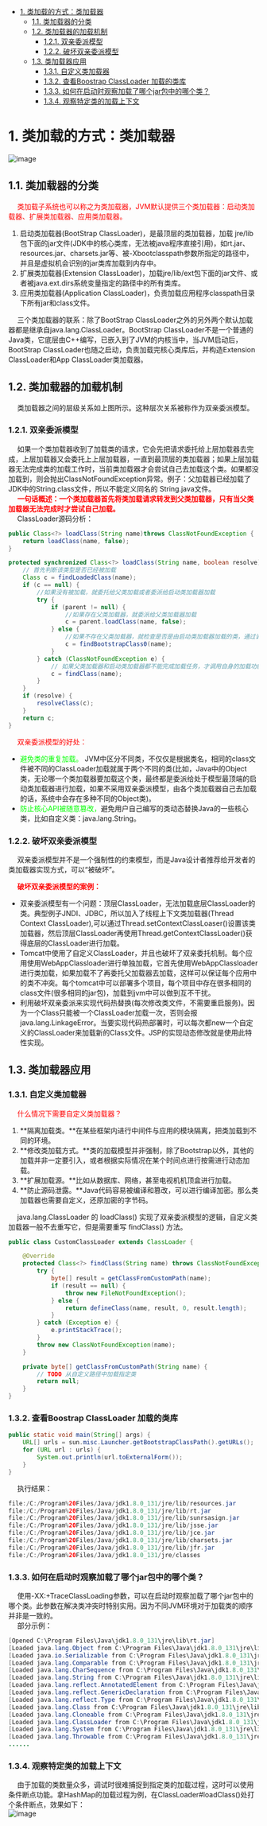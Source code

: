 <!-- TOC -->

- [1. 类加载的方式：类加载器](#1-类加载的方式类加载器)
    - [1.1. 类加载器的分类](#11-类加载器的分类)
    - [1.2. 类加载器的加载机制](#12-类加载器的加载机制)
        - [1.2.1. 双亲委派模型](#121-双亲委派模型)
        - [1.2.2. 破坏双亲委派模型](#122-破坏双亲委派模型)
    - [1.3. 类加载器应用](#13-类加载器应用)
        - [1.3.1. 自定义类加载器](#131-自定义类加载器)
        - [1.3.2. 查看Boostrap ClassLoader 加载的类库](#132-查看boostrap-classloader-加载的类库)
        - [1.3.3. 如何在启动时观察加载了哪个jar包中的哪个类？](#133-如何在启动时观察加载了哪个jar包中的哪个类)
        - [1.3.4. 观察特定类的加载上下文](#134-观察特定类的加载上下文)

<!-- /TOC -->

<!-- 
我竟然被“双亲委派”给虐了 
https://mp.weixin.qq.com/s/Q0MqcvbeI7gAcJH5ZaQWgA
JDK为何自己先破坏双亲委派模型? 
https://mp.weixin.qq.com/s/_BtYDuMachG5YY6giOEMAg
-->

# 1. 类加载的方式：类加载器  
![image](https://gitee.com/wt1814/pic-host/raw/master/images/java/JVM/JVM-6.png)  

## 1.1. 类加载器的分类  
&emsp; <font color = "red">类加载子系统也可以称之为类加载器，JVM默认提供三个类加载器：启动类加载器、扩展类加载器、应用类加载器。</font>  
1. 启动类加载器(BootStrap ClassLoader)，是最顶层的类加载器，加载 jre/lib包下面的jar文件(JDK中的核心类库，⽆法被java程序直接引⽤)，如rt.jar、resources.jar、charsets.jar等、被-Xbootclasspath参数所指定的路径中，并且是虚拟机会识别的jar类库加载到内存中。  
2. 扩展类加载器(Extension ClassLoader)，加载jre/lib/ext包下面的jar文件、或者被java.ext.dirs系统变量指定的路径中的所有类库。  
3. 应用类加载器(Application ClassLoader)，负责加载应用程序classpath目录下所有jar和class文件。  

&emsp; 三个类加载器的联系：除了BootStrap ClassLoader之外的另外两个默认加载器都是继承自java.lang.ClassLoader。BootStrap ClassLoader不是一个普通的Java类，它底层由C++编写，已嵌入到了JVM的内核当中，当JVM启动后，BootStrap ClassLoader也随之启动，负责加载完核心类库后，并构造Extension ClassLoader和App ClassLoader类加载器。  

## 1.2. 类加载器的加载机制  
&emsp; 类加载器之间的层级关系如上图所示。这种层次关系被称作为双亲委派模型。  

### 1.2.1. 双亲委派模型  
&emsp; 如果一个类加载器收到了加载类的请求，它会先把请求委托给上层加载器去完成，上层加载器又会委托上上层加载器，一直到最顶层的类加载器；如果上层加载器无法完成类的加载工作时，当前类加载器才会尝试自己去加载这个类。如果都没加载到，则会抛出ClassNotFoundException异常。例子：父加载器已经加载了JDK中的String.class文件，所以不能定义同名的 String.java文件。  
&emsp; **<font color = "red">一句话概述：一个类加载器首先将类加载请求转发到父类加载器，只有当父类加载器无法完成时才尝试自己加载。</font>**  
&emsp; ClassLoader源码分析：  

```java
public Class<?> loadClass(String name)throws ClassNotFoundException {
    return loadClass(name, false);
}

protected synchronized Class<?> loadClass(String name, boolean resolve)throws ClassNotFoundException {
    // 首先判断该类型是否已经被加载
    Class c = findLoadedClass(name);
    if (c == null) {
        //如果没有被加载，就委托给父类加载或者委派给启动类加载器加载
        try {
            if (parent != null) {
                //如果存在父类加载器，就委派给父类加载器加载
                c = parent.loadClass(name, false);
            } else {
                //如果不存在父类加载器，就检查是否是由启动类加载器加载的类，通过调用本地方法native Class findBootstrapClass(String name)
                c = findBootstrapClass0(name);
            }
        } catch (ClassNotFoundException e) {
            // 如果父类加载器和启动类加载器都不能完成加载任务，才调用自身的加载功能
            c = findClass(name);
        }
    }
    if (resolve) {
        resolveClass(c);
    }
    return c;
}
```
&emsp; <font color = "red">双亲委派模型的好处：</font>  

* <font color = "lime">避免类的重复加载。</font> JVM中区分不同类，不仅仅是根据类名，相同的class文件被不同的ClassLoader加载就属于两个不同的类(比如，Java中的Object类，无论哪一个类加载器要加载这个类，最终都是委派给处于模型最顶端的启动类加载器进行加载，如果不采用双亲委派模型，由各个类加载器自己去加载的话，系统中会存在多种不同的Object类)。  
* <font color = "lime">防止核心API被随意篡改，</font>避免用户自己编写的类动态替换Java的一些核心类，比如自定义类：java.lang.String。  

### 1.2.2. 破坏双亲委派模型  
<!-- 
ClassLoader
https://mp.weixin.qq.com/s/2iGaiOpxBIM3msAZYPUOnQ
-->
&emsp; 双亲委派模型并不是一个强制性的约束模型，而是Java设计者推荐给开发者的类加载器实现方式，可以“被破坏”。  

&emsp; **<font color = "red">破坏双亲委派模型的案例：</font>**  

* 双亲委派模型有一个问题：顶层ClassLoader，无法加载底层ClassLoader的类。典型例子JNDI、JDBC，所以加入了线程上下文类加载器(Thread Context ClassLoader),可以通过Thread.setContextClassLoaser()设置该类加载器，然后顶层ClassLoader再使用Thread.getContextClassLoader()获得底层的ClassLoader进行加载。  
* Tomcat中使用了自定义ClassLoader，并且也破坏了双亲委托机制。每个应用使用WebAppClassloader进行单独加载，它首先使用WebAppClassloader进行类加载，如果加载不了再委托父加载器去加载，这样可以保证每个应用中的类不冲突。每个tomcat中可以部署多个项目，每个项目中存在很多相同的class文件(很多相同的jar包)，加载到jvm中可以做到互不干扰。  
* 利用破坏双亲委派来实现代码热替换(每次修改类文件，不需要重启服务)。因为一个Class只能被一个ClassLoader加载一次，否则会报java.lang.LinkageError。当要实现代码热部署时，可以每次都new一个自定义的ClassLoader来加载新的Class文件。JSP的实现动态修改就是使用此特性实现。  

## 1.3. 类加载器应用  
### 1.3.1. 自定义类加载器  

&emsp; <font color = "red">什么情况下需要自定义类加载器？</font>  
1. **隔离加载类。**在某些框架内进行中间件与应用的模块隔离，把类加载到不同的环境。
2. **修改类加载方式。**类的加载模型并非强制，除了Bootstrap以外，其他的加载并非一定要引入，或者根据实际情况在某个时间点进行按需进行动态加载。
3. **扩展加载源。**比如从数据库、网络，甚至电视机机顶盒进行加载。
4. **防止源码泄露。**Java代码容易被编译和篡改，可以进行编译加密。那么类加载器也需要自定义，还原加密的字节码。

&emsp; java.lang.ClassLoader 的 loadClass() 实现了双亲委派模型的逻辑，自定义类加载器一般不去重写它，但是需要重写 findClass() 方法。  

```java
public class CustomClassLoader extends ClassLoader {

    @Override
    protected Class<?> findClass(String name) throws ClassNotFoundException {
        try {
            byte[] result = getClassFromCustomPath(name);
            if (result == null) {
                throw new FileNotFoundException();
            } else {
                return defineClass(name, result, 0, result.length);
            }
        } catch (Exception e) {
            e.printStackTrace();
        }
        throw new ClassNotFoundException(name);
    }

    private byte[] getClassFromCustomPath(String name) {
        // TODO 从自定义路径中加载指定类
        return null;
    }
}
```

### 1.3.2. 查看Boostrap ClassLoader 加载的类库  

```java
public static void main(String[] args) {
    URL[] urls = sun.misc.Launcher.getBootstrapClassPath().getURLs();
    for (URL url : urls) {
        System.out.println(url.toExternalForm());
    }
}
```
&emsp; 执行结果：  

```java
file:/C:/Program%20Files/Java/jdk1.8.0_131/jre/lib/resources.jar
file:/C:/Program%20Files/Java/jdk1.8.0_131/jre/lib/rt.jar
file:/C:/Program%20Files/Java/jdk1.8.0_131/jre/lib/sunrsasign.jar
file:/C:/Program%20Files/Java/jdk1.8.0_131/jre/lib/jsse.jar
file:/C:/Program%20Files/Java/jdk1.8.0_131/jre/lib/jce.jar
file:/C:/Program%20Files/Java/jdk1.8.0_131/jre/lib/charsets.jar
file:/C:/Program%20Files/Java/jdk1.8.0_131/jre/lib/jfr.jar
file:/C:/Program%20Files/Java/jdk1.8.0_131/jre/classes
```

### 1.3.3. 如何在启动时观察加载了哪个jar包中的哪个类？  
&emsp; 使用-XX:+TraceClassLoading参数，可以在启动时观察加载了哪个jar包中的哪个类。此参数在解决类冲突时特别实用。因为不同JVM环境对于加载类的顺序并非是一致的。  
&emsp; 部分示例：  

```java
[Opened C:\Program Files\Java\jdk1.8.0_131\jre\lib\rt.jar]
[Loaded java.lang.Object from C:\Program Files\Java\jdk1.8.0_131\jre\lib\rt.jar]
[Loaded java.io.Serializable from C:\Program Files\Java\jdk1.8.0_131\jre\lib\rt.jar]
[Loaded java.lang.Comparable from C:\Program Files\Java\jdk1.8.0_131\jre\lib\rt.jar]
[Loaded java.lang.CharSequence from C:\Program Files\Java\jdk1.8.0_131\jre\lib\rt.jar]
[Loaded java.lang.String from C:\Program Files\Java\jdk1.8.0_131\jre\lib\rt.jar]
[Loaded java.lang.reflect.AnnotatedElement from C:\Program Files\Java\jdk1.8.0_131\jre\lib\rt.jar]
[Loaded java.lang.reflect.GenericDeclaration from C:\Program Files\Java\jdk1.8.0_131\jre\lib\rt.jar]
[Loaded java.lang.reflect.Type from C:\Program Files\Java\jdk1.8.0_131\jre\lib\rt.jar]
[Loaded java.lang.Class from C:\Program Files\Java\jdk1.8.0_131\jre\lib\rt.jar]
[Loaded java.lang.Cloneable from C:\Program Files\Java\jdk1.8.0_131\jre\lib\rt.jar]
[Loaded java.lang.ClassLoader from C:\Program Files\Java\jdk1.8.0_131\jre\lib\rt.jar]
[Loaded java.lang.System from C:\Program Files\Java\jdk1.8.0_131\jre\lib\rt.jar]
[Loaded java.lang.Throwable from C:\Program Files\Java\jdk1.8.0_131\jre\lib\rt.jar]
......
```

### 1.3.4. 观察特定类的加载上下文  
&emsp; 由于加载的类数量众多，调试时很难捕捉到指定类的加载过程，这时可以使用条件断点功能。拿HashMap的加载过程为例，在ClassLoader#loadClass()处打个条件断点，效果如下：  
![image](https://gitee.com/wt1814/pic-host/raw/master/images/java/JVM/JVM-48.png)  

